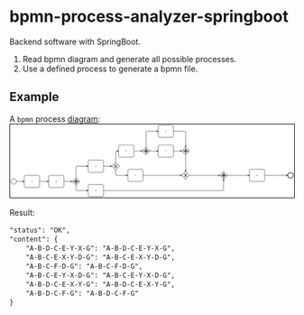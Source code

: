 <!--
 * @Author: Jiangtao Shuai
 * @Date: 2023-07-09 15:39:56
 * @Description: 
 * 
-->
# bpmn-process-analyzer-springboot
Backend software with SpringBoot.
1. Read bpmn diagram and generate all possible processes.
2. Use a defined process to generate a bpmn file.


## Example
A `bpmn` process [diagram](./doc/demo_process.bpmn):
<img src=./doc/diagram.png alt="Alt Text" width="600" style="border: 1px solid black;">

Result:
```
"status": "OK",
"content": {
    "A-B-D-C-E-Y-X-G": "A-B-D-C-E-Y-X-G",
    "A-B-C-E-X-Y-D-G": "A-B-C-E-X-Y-D-G",
    "A-B-C-F-D-G": "A-B-C-F-D-G",
    "A-B-C-E-Y-X-D-G": "A-B-C-E-Y-X-D-G",
    "A-B-D-C-E-X-Y-G": "A-B-D-C-E-X-Y-G",
    "A-B-D-C-F-G": "A-B-D-C-F-G"
}
```